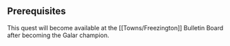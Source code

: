 ## Prerequisites

This quest will become available at the [[Towns/Freezington]] Bulletin Board after becoming the Galar champion.